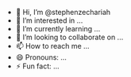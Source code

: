 - 👋 Hi, I’m @stephenzechariah
- 👀 I’m interested in ...
- 🌱 I’m currently learning ...
- 💞️ I’m looking to collaborate on ...
- 📫 How to reach me ...
- 😄 Pronouns: ...
- ⚡ Fun fact: ...

<!---
stephenzechariah/stephenzechariah is a ✨ special ✨ repository because its `README.md` (this file) appears on your GitHub profile.
You can click the Preview link to take a look at your changes.
--->
